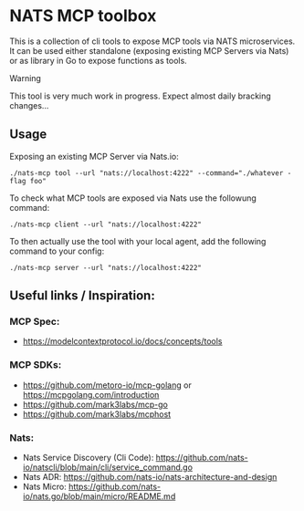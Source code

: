# NATS MCP toolbox

This is a collection of cli tools to expose MCP tools via NATS microservices. It can be used either standalone (exposing existing MCP Servers via Nats) or as library in Go to expose functions as tools.

> [!WARNING]
> This tool is very much work in progress. Expect almost daily bracking changes...

## Usage

Exposing an existing MCP Server via Nats.io:
```
./nats-mcp tool --url "nats://localhost:4222" --command="./whatever -flag foo"
```

To check what MCP tools are exposed via Nats use the followung command:
```
./nats-mcp client --url "nats://localhost:4222"
```

To then actually use the tool with your local agent, add the following command to your config:
```
./nats-mcp server --url "nats://localhost:4222"
```


## Useful links / Inspiration:

### MCP Spec:
- https://modelcontextprotocol.io/docs/concepts/tools

### MCP SDKs:
- https://github.com/metoro-io/mcp-golang or https://mcpgolang.com/introduction
- https://github.com/mark3labs/mcp-go
- https://github.com/mark3labs/mcphost

### Nats:
- Nats Service Discovery (Cli Code): https://github.com/nats-io/natscli/blob/main/cli/service_command.go
- Nats ADR: https://github.com/nats-io/nats-architecture-and-design
- Nats Micro: https://github.com/nats-io/nats.go/blob/main/micro/README.md
